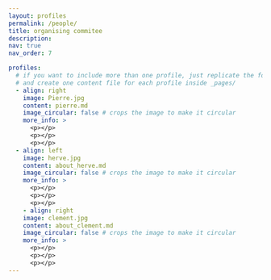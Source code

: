 ```yaml
---
layout: profiles
permalink: /people/
title: organising commitee 
description: 
nav: true
nav_order: 7

profiles:
  # if you want to include more than one profile, just replicate the following block
  # and create one content file for each profile inside _pages/
  - align: right
    image: Pierre.jpg
    content: pierre.md
    image_circular: false # crops the image to make it circular
    more_info: >
      <p></p>
      <p></p>
      <p></p>
  - align: left
    image: herve.jpg
    content: about_herve.md
    image_circular: false # crops the image to make it circular
    more_info: >
      <p></p>
      <p></p>
      <p></p>
    - align: right
    image: clement.jpg
    content: about_clement.md
    image_circular: false # crops the image to make it circular
    more_info: >
      <p></p>
      <p></p>
      <p></p>
---
```


   


      
